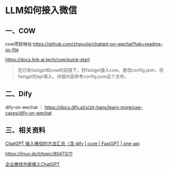 # LLM如何接入微信

## 一、COW



cow项目地址:https://github.com/zhayujie/chatgpt-on-wechat?tab=readme-ov-file

https://docs.link-ai.tech/cow/quick-start



> 在已有fastgpt和cow的前提下，将fastgpt接入cow。更改config.json，将fastgpt的api填入。详细内容参考config.json这个文件。



## 二、Dify

dify-on-wechat ： https://docs.dify.ai/v/zh-hans/learn-more/use-cases/dify-on-wechat






## 三、相关资料



[ChatGPT 接入微信的方法汇总（含 dify | coze | FastGPT | one-api](https://blog.pppfz.com/posts/20.html#%E4%B8%89%E3%80%81%E5%85%B6%E4%BB%96)

https://linux.do/t/topic/80473/11

[ 企业微信也能接入ChatGPT ](https://zhuanlan.zhihu.com/p/632457208)




